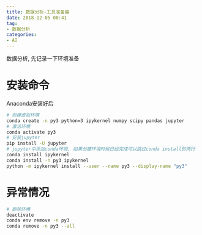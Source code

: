 ```yaml
---
title: 数据分析-工具准备篇
date: 2018-12-05 00:41
tag:
- 数据分析
categories:
- AI
---
```

数据分析, 先记录一下环境准备
<!--more-->
# 安装命令
Anaconda安装好后
```bash
# 创建虚拟环境
conda create -n py3 python=3 ipykernel numpy scipy pandas jupyter 
# 激活环境
conda activate py3
# 安装jupyter
pip install -U jupyter
# jupyter中添加conda环境, 如果创建环境时候已经完成可以跳过conda install的两行
conda install ipykernel
conda install -n py3 ipykernel
python -m ipykernel install --user --name py3 --display-name "py3"


```

# 异常情况
```bash
# 删除环境
deactivate
conda env remove -n py3
conda remove -n py3 --all

```

<!--stackedit_data:
eyJoaXN0b3J5IjpbLTE0NDI3NDk3MywxMjMxODM3NjMyLC0xNz
cxOTI5MzE1XX0=
-->